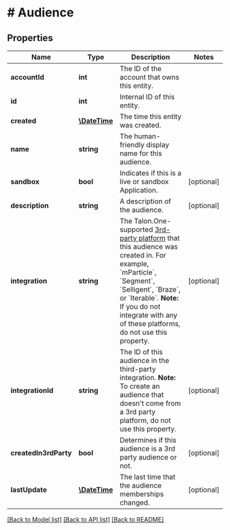 # # Audience

## Properties

Name | Type | Description | Notes
------------ | ------------- | ------------- | -------------
**accountId** | **int** | The ID of the account that owns this entity. | 
**id** | **int** | Internal ID of this entity. | 
**created** | [**\DateTime**](\DateTime.md) | The time this entity was created. | 
**name** | **string** | The human-friendly display name for this audience. | 
**sandbox** | **bool** | Indicates if this is a live or sandbox Application. | [optional] 
**description** | **string** | A description of the audience. | [optional] 
**integration** | **string** | The Talon.One-supported [3rd-party platform](https://docs.talon.one/docs/dev/technology-partners/overview) that this audience was created in.  For example, &#x60;mParticle&#x60;, &#x60;Segment&#x60;, &#x60;Selligent&#x60;, &#x60;Braze&#x60;, or &#x60;Iterable&#x60;.  **Note:** If you do not integrate with any of these platforms, do not use this property. | [optional] 
**integrationId** | **string** | The ID of this audience in the third-party integration.  **Note:** To create an audience that doesn&#39;t come from a 3rd party platform, do not use this property. | [optional] 
**createdIn3rdParty** | **bool** | Determines if this audience is a 3rd party audience or not. | [optional] 
**lastUpdate** | [**\DateTime**](\DateTime.md) | The last time that the audience memberships changed. | [optional] 

[[Back to Model list]](../../README.md#documentation-for-models) [[Back to API list]](../../README.md#documentation-for-api-endpoints) [[Back to README]](../../README.md)


